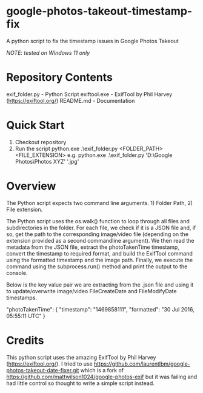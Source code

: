 # google-photos-takeout-timestamp-fix
A python script to fix the timestamp issues in Google Photos Takeout

*NOTE: tested on Windows 11 only*

# Repository Contents
exif_folder.py - Python Script 
exiftool.exe - ExifTool by Phil Harvey (https://exiftool.org/) 
README.md - Documentation 

# Quick Start
1) Checkout repository 
2) Run the script 
python.exe .\exif_folder.py <FOLDER_PATH> <FILE_EXTENSION> 
e.g. 
python.exe .\exif_folder.py 'D:\Google Photos\Photos XYZ' '.jpg' 

# Overview
The Python script expects two command line arguments. 1) Folder Path, 2) File extension. 
 
The Python script uses the os.walk() function to loop through all files and subdirectories in the folder. For each file, we check if it is a JSON file and, if so, get the path to the corresponding image/video file (depending on the extension provided as a second commandline argument). We then read the metadata from the JSON file, extract the photoTakenTime timestamp, convert the timestamp to required format, and build the ExifTool command using the formatted timestamp and the image path. Finally, we execute the command using the subprocess.run() method and print the output to the console. 
 
Below is the key value pair we are extracting from the .json file and using it to update/overwrite image/video FileCreateDate and FileModifyDate timestamps. 
 
"photoTakenTime": { 
    "timestamp": "1469858111", 
    "formatted": "30 Jul 2016, 05:55:11 UTC" 
} 
 
# Credits
This python script uses the amazing ExifTool by Phil Harvey (https://exiftool.org/). 
I tried to use https://github.com/laurentlbm/google-photos-takeout-date-fixer.git which is a fork of https://github.com/mattwilson1024/google-photos-exif but it was failing and had little control so thought to write a simple script instead. 

